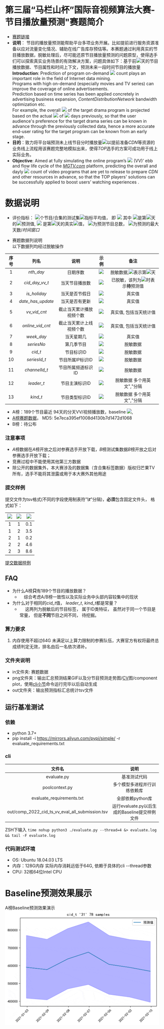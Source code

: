 # 第三届“马栏山杯”国际音视频算法大赛-节目播放量预测"赛题简介
* [赛题链接](http://devchallenge.ai.mgtv.com/contest/detail/13) 
* **说明**： 节目的播放量预测能帮助平台多项业务开展。比如提前进行服务资源准备以应对流量变化情况、辅助在线广告库存预估等。本赛题通过利用真实的节目播放数据，脱敏处理后，尽可能还原节目播放量预测的问题原型，使得选手们可以探索真实业务场景的有效解决方案，问题具体如下：基于前![](https://latex.codecogs.com/svg.image?T)天的节目播放数据、节目属性和时间上下文，预测未来一段时间节目的播放量  
**Introduction**: Prediction of program on-demand ![](https://latex.codecogs.com/svg.image?VideoVisit) count plays an important role in the field of Internet data mining.   
Programs with high on-demand (especially movies and TV series) can improve the coverage of online advertisements.   
Prediction based on time series has been applied concretely in advertising business expansion, *ContentDistributionNetwork* bandwidth optimization etc.   
For example, the overall ![](https://latex.codecogs.com/svg.image?VideoVisit) of the target drama program is projected based on the actual ![](https://latex.codecogs.com/svg.image?Video&space;Visit(VV)) of ![](https://latex.codecogs.com/svg.image?T) days previously, so that the user audience's preference for the target drama series can be known in advance through the previously collected data, hence a more accurate end-user rating for the target program can be known from an early stage. 
* **目的**：致力将平台端预测未上线节目分时播放量![](https://latex.codecogs.com/svg.image?Video&space;Visit(VV))以提前准备*CDN*等资源的业务线上流程用该赛题完整地模拟出来，使得*TOP*选手的方案可成功用于线上实际业务。  
* **Objective**: Aimed at fully simulating the online program’s ![](https://latex.codecogs.com/svg.image?VideoVisit) (VV)’ ebb and flow life cycle of the [*MGTV.com*](www.mgtv.com) platform,  predicting the overall and dayly ![](https://latex.codecogs.com/svg.image?VideoVisit) count of video programs that are yet to release to prepare *CDN* and other resources in advance, so that the TOP players' solutions can be successfully applied to boost users’ watching experiences .

# 数据说明
 * 评价指标： ![](https://latex.codecogs.com/svg.image?N)个节目/合集的测试集![](https://latex.codecogs.com/svg.image?mMAPE)指标平均值， 即
![](https://latex.codecogs.com/svg.image?mMAPE&space;=&space;\frac{&space;\sum_{i=1}^{N}&space;\frac{&space;\sum_{t=1}^{J}&space;\left|&space;\frac{\hat{y}&space;-&space;y_{t}}{y_{t}}&space;\right|&space;}{J}&space;}{N})
其中 ![](https://latex.codecogs.com/svg.image?\hat{y})是第![](https://latex.codecogs.com/svg.image?t)天的![](https://latex.codecogs.com/svg.image?VV)预测值, ![](https://latex.codecogs.com/svg.image?y_t) 是第![](https://latex.codecogs.com/svg.image?t)天的真实![](https://latex.codecogs.com/svg.image?VV)值， ![](https://latex.codecogs.com/svg.image?N)为预测节目总数， ![](https://latex.codecogs.com/svg.image?J)为预测的最大天数/*时间窗口*

* 赛题数据列说明  
以下数据列均经过脱敏操作  

|序号|列名|说明|示例|备注|
|:---:|:---:|:---:|:---:|:---:|
|1|*nth_day*|日期序数|![](https://latex.codecogs.com/svg.image?1)|脱敏数据,![](https://latex.codecogs.com/svg.image?1)表示第![](https://latex.codecogs.com/svg.image?1)天|
|2|*cid_day_vv_t*|当天节目播放数|![](https://latex.codecogs.com/svg.image?355628)|已脱敏，该列为![](https://latex.codecogs.com/svg.image?0)时表示**待**预测值|
|3|*is_holiday*|当天是否节假日|![](https://latex.codecogs.com/svg.image?False)|真实值|
|4|*date_has_update*|当天是否有更新|![](https://latex.codecogs.com/svg.image?True)|真实值|
|5|*vv_vid_cnt*|截止当天累计播放视频个数|![](https://latex.codecogs.com/svg.image?4)|真实值, 包括当天统计值|
|6|*online_vid_cnt*|截止当天累计上线视频个数|![](https://latex.codecogs.com/svg.image?5)|真实值, 包括当天统计值|
|7|*week_day*|当天星期几|![](https://latex.codecogs.com/svg.image?3)|真实值|
|8|*seriesNo*|第几季节目|![](https://latex.codecogs.com/svg.image?9)|脱敏数据|
|9|*cid_t*|节目标识ID|![](https://latex.codecogs.com/svg.image?29)|脱敏数据|
|10|*seriesId_t*|节目所属IP标识ID|![](https://latex.codecogs.com/svg.image?27)|脱敏数据|
|11|*channelId_t*|节目所属频道标识ID|![](https://latex.codecogs.com/svg.image?1)|脱敏数据|
|12|*leader_t*|节目主演标识ID|![](https://latex.codecogs.com/svg.image?34,5,41,13,25,57,29,31)|脱敏数据 多个用英文","分隔|
|13|*kind_t*|节目类型标识ID|![](https://latex.codecogs.com/svg.image?9,3,45)|脱敏数据 多个用英文","分隔|

* A榜：189个节目最近 94天的分天VV/视频播放数，baseline ![](https://latex.codecogs.com/svg.image?mMAPE=14\%),
* [A榜赛题数据](http://devchallenge.ai.mgtv.com/contest/detail/13?locale=zh)， MD5: 5e7eca395ef1008d4130b7d1472d1068
* B榜：待公布

### 注意事项
* *A*榜数据在*A*榜开放之后对参赛选手开放下载，*B*榜测试集数据*B*榜开放之后对参赛选手开放下载；
* 竞赛过程中不能使用其他第三方数据
* 除公开的数据集外，本大赛涉及的数据集（含合集标签数据）版权归芒果TV所有，选手不能将其泄露或用于本大赛外其他用途

### 提交样例
提交文件为tsv格式(不同的字段使用制表符”_**\t**_”分隔)，**必须**包含固定文件头， 格式如下：

|![](https://latex.codecogs.com/svg.image?cid\\_t)|![](https://latex.codecogs.com/svg.image?nth\\_day)|![](https://latex.codecogs.com/svg.image?VV)|
|:---:|:---:|:---:|
|1|1|0.1|
|1|2|3.5|
|2|1|0.2|
|2|2|4.6|
|2|3|8.6|

 [提交数据样例](out/rank_a_submission.tsv)  
 
## FAQ
* 为什么A榜**只**有189个节目的播放数据？
  * &emsp;综合考虑A/B榜一致性以及实际业务中头部内容较集中的现状
* 为什么对于相同的*cid_t*值， *leader_t*, *kind_t*都是常量？
  * &emsp; 这两列为脱敏后的节目标签， 属于ID类特征， 虽然对于同一个节目是常量， 但是**不同**节目之间不同， 待挖掘。
  
  
### 算力要求
 1. 内存使用不超过64G 未满足以上算力限制的参赛队伍，大赛官方有权将最终总成绩判定无效，排名由后一名依次递补。
 
### 文件夹说明
  * in文件夹: 赛题数据
  * png文件夹：输出汇总预测结果GIF以及分节目预测走势图/[CV](https://facebook.github.io/prophet/docs/diagnostics.html)图/component plot，使用[cli小节](#cli)命令运行完毕以后自动生成
  * out文件夹：输出预测指标汇总统计tsv文件
  
## 运行基准测试
### 依赖
 * python 3.7+
 * pip install -i https://mirrors.aliyun.com/pypi/simple/ -r evaluate_requirements.txt

### cli

|文件名|说明|
|:---:|:---:|
|evaluate.py|基准测试代码|
|poolcontext.py|多个模型多进程并行训练依赖库|
|evaluate_requirements.txt|全部依赖python库|
|out/comp_2022_cid_ts_vv_eval_all_submission.tsv|运行evaluate.py以后生成的Baseline提交样例文件|

ZSH下输入
 `time nohup python3 ./evaluate.py --thread=4 &> evaluate.log &&
 tail -F evaluate.log`  

### 代码测试环境
 - OS: Ubuntu 18.04.03 LTS 
 - 内存：128G内存 实际内存消耗远低于64G,  依赖于具体的cli --thread参数
 - CPU: 32核64位Intel CPU
 

# Baseline预测效果展示
  A榜Baseline预测效果演示  
  ![A榜![](https://latex.codecogs.com/svg.image?36)个合集![](https://latex.codecogs.com/svg.image?7)天预测效果展示](png/comp_2022_cid_ts_vv_eval_movie_small.gif)
